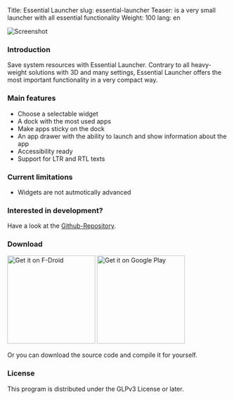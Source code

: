 Title: Essential Launcher
slug: essential-launcher
Teaser: is a very small launcher with all essential functionality
Weight: 100
lang: en

![Screenshot]({filename}/images/essential-launcher/handset1.png)

### Introduction

Save system resources with Essential Launcher. Contrary to all heavy-weight solutions with 3D and many settings, Essential Launcher offers the most important functionality in a very compact way.

### Main features

- Choose a selectable widget
- A dock with the most used apps
- Make apps sticky on the dock
- An app drawer with the ability to launch and show information about the app
- Accessibility ready
- Support for LTR and RTL texts

### Current limitations

- Widgets are not autmotically advanced

### Interested in development?

Have a look at the [Github-Repository](https://github.com/clemensbartz/essential-launcher).

### Download

<a href="https://f-droid.org/app/de.clemensbartz.android.launcher"><img src="https://fdroid.gitlab.io/artwork/badge/get-it-on.png" alt="Get it on F-Droid" width="200em"></a>
<a href='https://play.google.com/store/apps/details?id=de.clemensbartz.android.launcher&pcampaignid=MKT-Other-global-all-co-prtnr-py-PartBadge-Mar2515-1'><img alt='Get it on Google Play' width="200em" src='https://play.google.com/intl/en_us/badges/images/generic/en_badge_web_generic.png'/></a>

Or you can download the source code and compile it for yourself.

### License

This program is distributed under the GLPv3 License or later. 

